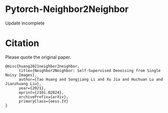 # Pytorch-Neighbor2Neighbor

Update incomplete


# Citation

Please quote the original paper.

```
@misc{huang2021neighbor2neighbor,
      title={Neighbor2Neighbor: Self-Supervised Denoising from Single Noisy Images}, 
      author={Tao Huang and Songjiang Li and Xu Jia and Huchuan Lu and Jianzhuang Liu},
      year={2021},
      eprint={2101.02824},
      archivePrefix={arXiv},
      primaryClass={eess.IV}
}
```
